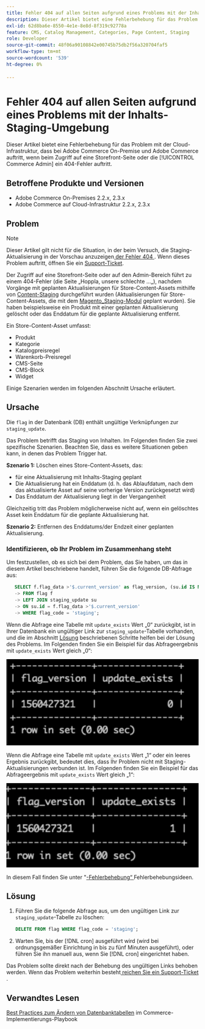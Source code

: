 ```yaml
---
title: Fehler 404 auf allen Seiten aufgrund eines Problems mit der Inhalts-Staging-Umgebung
description: Dieser Artikel bietet eine Fehlerbehebung für das Problem mit der Cloud-Infrastruktur, dass bei Adobe Commerce On-Premise und Adobe Commerce auftritt, wenn beim Zugriff auf eine Storefront-Seite oder die [!UICONTROL Commerce Admin] ein 404-Fehler auftritt.
exl-id: 62d8ba6e-8550-4e1e-8e8d-8f319c92778a
feature: CMS, Catalog Management, Categories, Page Content, Staging
role: Developer
source-git-commit: 48f06a90108842e00745b75db2f56a320704faf5
workflow-type: tm+mt
source-wordcount: '539'
ht-degree: 0%

---
```


# Fehler 404 auf allen Seiten aufgrund eines Problems mit der Inhalts-Staging-Umgebung

Dieser Artikel bietet eine Fehlerbehebung für das Problem mit der Cloud-Infrastruktur, dass bei Adobe Commerce On-Premise und Adobe Commerce auftritt, wenn beim Zugriff auf eine Storefront-Seite oder die [!UICONTROL Commerce Admin] ein 404-Fehler auftritt.

## Betroffene Produkte und Versionen

* Adobe Commerce On-Premises 2.2.x, 2.3.x
* Adobe Commerce auf Cloud-Infrastruktur 2.2.x, 2.3.x

## Problem

>[!NOTE]
>
>Dieser Artikel gilt nicht für die Situation, in der beim Versuch, die Staging-Aktualisierung in der Vorschau anzuzeigen[ der Fehler 404 ](https://experienceleague.adobe.com/de/docs/commerce-admin/content-design/guide-overview#preview-the-scheduled-change). Wenn dieses Problem auftritt, öffnen Sie ein [Support-Ticket](https://experienceleague.adobe.com/de/docs/commerce-knowledge-base/kb/help-center-guide/magento-help-center-user-guide#support-case).

Der Zugriff auf eine Storefront-Seite oder auf den Admin-Bereich führt zu einem 404-Fehler (die Seite „Hoppla, unsere schlechte …„), nachdem Vorgänge mit geplanten Aktualisierungen für Store-Content-Assets mithilfe von [Content-Staging](https://experienceleague.adobe.com/docs/commerce-admin/content-design/staging/content-staging.html?lang=de) durchgeführt wurden (Aktualisierungen für Store-Content-Assets, die mit dem [Magento\_Staging-Modul](https://developer.adobe.com/commerce/php/module-reference/) geplant wurden). Sie haben beispielsweise ein Produkt mit einer geplanten Aktualisierung gelöscht oder das Enddatum für die geplante Aktualisierung entfernt.

Ein Store-Content-Asset umfasst:

* Produkt
* Kategorie
* Katalogpreisregel
* Warenkorb-Preisregel
* CMS-Seite
* CMS-Block
* Widget

Einige Szenarien werden im folgenden Abschnitt Ursache erläutert.

## Ursache

Die `flag` in der Datenbank (DB) enthält ungültige Verknüpfungen zur `staging_update`.

Das Problem betrifft das Staging von Inhalten. Im Folgenden finden Sie zwei spezifische Szenarien. Beachten Sie, dass es weitere Situationen geben kann, in denen das Problem Trigger hat.

**Szenario 1:** Löschen eines Store-Content-Assets, das:

* für eine Aktualisierung mit Inhalts-Staging geplant
* Die Aktualisierung hat ein Enddatum (d. h. das Ablaufdatum, nach dem das aktualisierte Asset auf seine vorherige Version zurückgesetzt wird)
* Das Enddatum der Aktualisierung liegt in der Vergangenheit

Gleichzeitig tritt das Problem möglicherweise nicht auf, wenn ein gelöschtes Asset kein Enddatum für die geplante Aktualisierung hat.

**Szenario 2:** Entfernen des Enddatums/der Endzeit einer geplanten Aktualisierung.

### Identifizieren, ob Ihr Problem im Zusammenhang steht

Um festzustellen, ob es sich bei dem Problem, das Sie haben, um das in diesem Artikel beschriebene handelt, führen Sie die folgende DB-Abfrage aus:

```sql
   SELECT f.flag_data >'$.current_version' as flag_version, (su.id IS NOT NULL) as update_exists
   -> FROM flag f
   -> LEFT JOIN staging_update su
   -> ON su.id = f.flag_data >'$.current_version'
   -> WHERE flag_code = 'staging';
```

Wenn die Abfrage eine Tabelle mit `update_exists` Wert „0“ zurückgibt, ist in Ihrer Datenbank ein ungültiger Link zur `staging_update`-Tabelle vorhanden, und die im Abschnitt [Lösung](#solution) beschriebenen Schritte helfen bei der Lösung des Problems. Im Folgenden finden Sie ein Beispiel für das Abfrageergebnis mit `update_exists` Wert gleich „0“:

![update_exists_0.png](assets/update_exists_0.png)

Wenn die Abfrage eine Tabelle mit `update_exists` Wert „1“ oder ein leeres Ergebnis zurückgibt, bedeutet dies, dass Ihr Problem nicht mit Staging-Aktualisierungen verbunden ist. Im Folgenden finden Sie ein Beispiel für das Abfrageergebnis mit `update_exists` Wert gleich „1“:

![updates_exist_1.png](assets/updates_exist_1.png)

In diesem Fall finden Sie unter &quot;[-Fehlerbehebung“ ](https://experienceleague.adobe.com/de/docs/experience-cloud-kcs/kbarticles/ka-27152) Fehlerbehebungsideen.

## Lösung

1. Führen Sie die folgende Abfrage aus, um den ungültigen Link zur `staging_update`-Tabelle zu löschen:

   ```sql
   DELETE FROM flag WHERE flag_code = 'staging';
   ```

1. Warten Sie, bis der [!DNL cron] ausgeführt wird (wird bei ordnungsgemäßer Einrichtung in bis zu fünf Minuten ausgeführt), oder führen Sie ihn manuell aus, wenn Sie [!DNL cron] eingerichtet haben.

Das Problem sollte direkt nach der Behebung des ungültigen Links behoben werden. Wenn das Problem weiterhin besteht[ reichen Sie ein Support-Ticket ](https://experienceleague.adobe.com/de/docs/commerce-knowledge-base/kb/help-center-guide/magento-help-center-user-guide#support-case).

## Verwandtes Lesen

[Best Practices zum Ändern von Datenbanktabellen](https://experienceleague.adobe.com/de/docs/commerce-operations/implementation-playbook/best-practices/development/modifying-core-and-third-party-tables#why-adobe-recommends-avoiding-modifications) im Commerce-Implementierungs-Playbook
